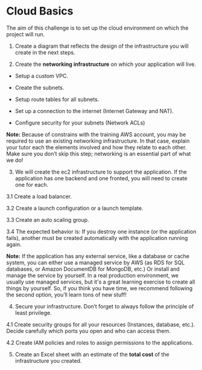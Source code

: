 # Cloud Basics

The aim of this challenge is to set up the cloud environment on which the project will run. 
1. Create a diagram that reflects the design of the infrastructure you will create in the next steps.  


2. Create the **networking infrastructure** on which your application will live.  

  * Setup a custom VPC. 

  * Create the subnets.  

  * Setup route tables for all subnets.  

  * Set up a connection to the internet (Internet Gateway and NAT). 

  * Configure security for your subnets (Network ACLs) 

**Note:** Because of constrains with the training AWS account, you may be required to use an existing networking infrastructure. In that case, explain your tutor each the elements involved and how they relate to each other. Make sure you don’t skip this step; networking is an essential part of what we do! 


3. We will create the ec2 infrastructure to support the application. If the application has one backend and one fronted, you will need to create one for each.  

3.1 Create a load balancer. 

3.2 Create a launch configuration or a launch template. 

3.3 Create an auto scaling group. 

3.4 The expected behavior is: If you destroy one instance (or the application fails), another must be created automatically with the application running again.  

**Note:** If the application has any external service, like a database or cache system, you can either use a managed service by AWS (as RDS for SQL databases, or Amazon DocumentDB for MongoDB, etc.) Or install and manage the service by yourself. In a real production environment, we usually use managed services, but it's a great learning exercise to create all things by yourself. So, if you think you have time, we recommend following the second option, you’ll learn tons of new stuff! 


4. Secure your infrastructure. Don’t forget to always follow the principle of least privilege. 

4.1  Create security groups for all your resources (Instances, database, etc.). Decide carefully which ports you open and who can access them. 

4.2 Create IAM policies and roles to assign permissions to the applications.


5. Create an Excel sheet with an estimate of the **total cost**  of the infrastructure you created.
